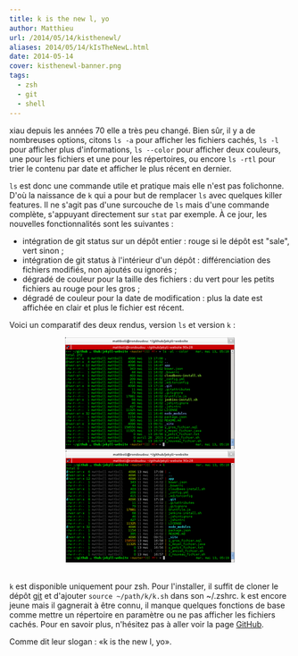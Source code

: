 ```yaml
---
title: k is the new l, yo
author: Matthieu
url: /2014/05/14/kisthenewl/
aliases: 2014/05/14/kIsTheNewL.html
date: 2014-05-14
cover: kisthenewl-banner.png
tags:
  - zsh
  - git
  - shell
---
```

xiau depuis les années 70 elle a très peu changé. Bien sûr, il y a de nombreuses options, citons `ls -a` pour afficher les fichiers cachés, `ls -l` pour afficher plus d'informations, `ls --color` pour afficher deux couleurs, une pour les fichiers et une pour les répertoires, ou encore `ls -rtl` pour trier le contenu par date et afficher le plus récent en dernier.

`ls` est donc une commande utile et pratique mais elle n'est pas folichonne. D'où la naissance de `k` qui a pour but de remplacer `ls` avec quelques killer features. Il ne s'agit pas d'une surcouche de `ls` mais d'une commande complète, s'appuyant directement sur `stat` par exemple. À ce jour, les nouvelles fonctionnalités sont les suivantes :

* intégration de git status sur un dépôt entier : rouge si le dépôt est "sale", vert sinon ;
* intégration de git status à l'intérieur d'un dépôt : différenciation des fichiers modifiés, non ajoutés ou ignorés ;
* dégradé de couleur pour la taille des fichiers : du vert pour les petits fichiers au rouge pour les gros ;
* dégradé de couleur pour la date de modification : plus la date est affichée en clair et plus le fichier est récent.

Voici un comparatif des deux rendus, version `ls` et version `k` :

<div style="text-align : center">
<a style="display: inline" href="/images/posts/2014-05-14-kIsTheNewL/lsalcolor.png" data-lightbox="image-0" title="version ls -al --color">
        <img class="medium" src="/images/posts/2014-05-14-kIsTheNewL/lsalcolor_min.png" alt="version k"/>
</a>
<a style="display: inline" href="/images/posts/2014-05-14-kIsTheNewL/k.png" data-lightbox="image-0" title="version k">
        <img class="medium" src="/images/posts/2014-05-14-kIsTheNewL/k_min.png" alt="version k"/>
</a>
</div>
<br/>

`k` est disponible uniquement pour zsh. Pour l'installer, il suffit de cloner le dépôt [git](https://github.com/supercrabtree/k) et d'ajouter `source ~/path/k/k.sh` dans son ~/.zshrc.
k est encore jeune mais il gagnerait à être connu, il manque quelques fonctions de base comme mettre un répertoire en paramètre ou ne pas afficher les fichiers cachés.
Pour en savoir plus, n'hésitez pas à aller voir la page [GitHub](https://github.com/supercrabtree/k).

Comme dit leur slogan : «k is the new l, yo».
